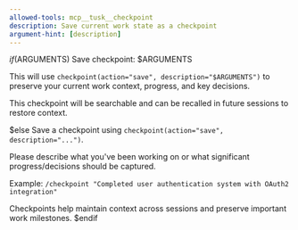 ```yaml
---
allowed-tools: mcp__tusk__checkpoint
description: Save current work state as a checkpoint
argument-hint: [description]
---
```


$if($ARGUMENTS)
Save checkpoint: $ARGUMENTS

This will use `checkpoint(action="save", description="$ARGUMENTS")` to preserve your current work context, progress, and key decisions.

This checkpoint will be searchable and can be recalled in future sessions to restore context.

$else
Save a checkpoint using `checkpoint(action="save", description="...")`.

Please describe what you've been working on or what significant progress/decisions should be captured.

Example: `/checkpoint "Completed user authentication system with OAuth2 integration"`

Checkpoints help maintain context across sessions and preserve important work milestones.
$endif